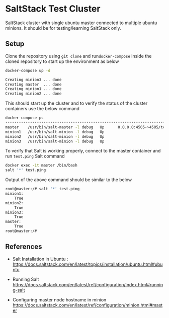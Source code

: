 # SaltStack Test Cluster

SaltStack cluster with single ubuntu master connected to multiple ubuntu minions. It should be for testing/learning SaltStack only.

## Setup

Clone the repository using `git clone` and run`docker-compose` inside the cloned repository to start up the environment as below

```Bash
docker-compose up -d

Creating minion3 ... done
Creating master  ... done
Creating minion1 ... done
Creating minion2 ... done
```

This should start up the cluster and to verify the status of the cluster containers use the below command

```bash
docker-compose ps                                                                                                                                               Name                Command              State                       Ports
------------------------------------------------------------------------------------------------
master    /usr/bin/salt-master -l debug   Up      0.0.0.0:4505->4505/tcp, 0.0.0.0:4506->4506/tcp
minion1   /usr/bin/salt-minion -l debug   Up
minion2   /usr/bin/salt-minion -l debug   Up
minion3   /usr/bin/salt-minion -l debug   Up
```

To verify that Salt is working properly, connect to the master container and run `test.ping` Salt command

```bash
docker exec -it master /bin/bash
salt '*' test.ping
```

Output of the above command should be similar to the below

```bash
root@master:/# salt '*' test.ping
minion1:
    True
minion2:
    True
minion3:
    True
master:
    True
root@master:/#
```



## References

* Salt Installation in Ubuntu : https://docs.saltstack.com/en/latest/topics/installation/ubuntu.html#ubuntu 

* Running Salt https://docs.saltstack.com/en/latest/ref/configuration/index.html#running-salt

* Configuring master node hostname in minion https://docs.saltstack.com/en/latest/ref/configuration/minion.html#master

  